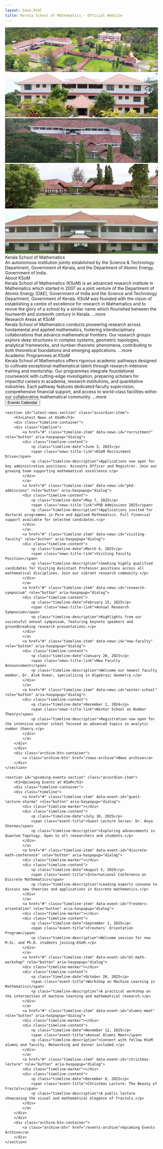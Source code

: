 ```yaml
---
layout: base.html
title: Kerala School of Mathematics - Official Website
---
```


<div id="campus-photos-section" class="top-image slideshow-container" data-slideshow-id="mainCampus">
    <div class="mySlides fade">
        <img src="/Images/Main/Image-1.webp"  onerror="this.onerror=null;this.src='https://placehold.co/1200x350/ADAFC8/ffffff?text=KSoM+Campus+1';" alt="KSoM Campus Image 1" />
    </div>
    <div class="mySlides fade">
        <img src="/Images/Main/Image-2.webp"  onerror="this.onerror=null;this.src='https://placehold.co/1200x350/ADAFC8/ffffff?text=KSoM+Campus+2';" alt="KSoM Campus Image 2" />
    </div>
    <div class="mySlides fade">
        <img src="/Images/Main/Image-3.webp"  onerror="this.onerror=null;this.src='https://placehold.co/1200x350/ADAFC8/ffffff?text=KSoM+Campus+3';" alt="KSoM Campus Image 3" />
    </div>
    <div class="mySlides fade">
        <img src="/Images/Main/Image-4.webp"  onerror="this.onerror=null;this.src='https://placehold.co/1200x350/ADAFC8/ffffff?text=KSoM+Campus+4';" alt="KSoM Campus Image 4" />
    </div>
    <div class="mySlides fade">
        <img src="/Images/Main/Image-5.webp"  onerror="this.onerror=null;this.src='https://placehold.co/1200x350/ADAFC8/ffffff?text=KSoM+Campus+5';" alt="KSoM Campus Image 5" />
    </div>
    <div class="overlay-text">
        <div class="main-title">Kerala School of Mathematics</div>
        <div class="sub-title">An autonomous institution jointly established by the Science & Technology Department, Government of Kerala, and the Department of Atomic Energy, Government of India.</div>
    </div>
</div>

<section id="about-ksom-section" class="accordion-item" data-accordion-id="aboutKSoM" data-learn-more-url="/about">
    <div class="accordion-header" role="button" tabindex="0" aria-haspopup="dialog" aria-label="Open details about About KSoM" aria-expanded="false" aria-controls="accordion-content-aboutKSoM">About KSoM</div>
    <div class="accordion-snippet">
      Kerala School of Mathematics (KSoM) is an advanced research institute in Mathematics which started in 2007 as a joint venture of the Department of Atomic Energy (DAE), Government of India and the Science and Technology Department, Government of Kerala. KSoM was founded with the vision of establishing a centre of excellence for research in Mathematics and to revive the glory of a school by a similar name which flourished between the fourteenth and sixteenth century in Kerala.<span class="snippet-more-indicator"> ...more</span>
    </div>
    <div class="accordion-content" style="display: none;" id="accordion-content-aboutKSoM">
      <p><strong>Kerala School of Mathematics (KSoM)</strong> is an advanced research institute in Mathematics which started in 2007 as a joint venture of the Department of Atomic Energy (DAE), Government of India and the Science and Technology Department, Government of Kerala. KSoM was founded with the vision of establishing a centre of excellence for research in Mathematics and to revive the glory of a school by a similar name which flourished between the fourteenth and sixteenth century in Kerala.</p>
      <p>The main objective of Kerala School of Mathematics is conduct of high quality Mathematical Research. Our mission is to create a vibrant academic environment that promotes cutting-edge research, nurtures young mathematicians, and contributes significantly to the global mathematical community.</p>
      <p>Our faculty members actively engage in diverse fields of mathematics, pushing the boundaries of knowledge and inspiring the next generation of scholars. We offer various academic programs including Integrated M.Sc.-Ph.D., Ph.D. Programme, and Postdoctoral Fellowships, designed to provide comprehensive theoretical knowledge and and practical research experience.</p>
      <p>KSoM also hosts numerous research activities such as the Mathematics Colloquium, specialized seminar series, international conferences, and intensive workshops, fostering a dynamic and collaborative research environment.</p>
      <p>Beyond academic pursuits, KSoM is deeply committed to outreach, offering programs like the Summer Workshop in Mathematics (SWIM), Glimpses into Mathematics, and School Mathematics Enrichment Day, aimed at promoting mathematical literacy and passion among students at various levels across Kerala and India.</p>
    </div>
</section>

<div class="left-accordion-col-wrapper">
    <section id="research-areas-section" class="accordion-item" data-accordion-id="researchAreas" data-learn-more-url="/research">
        <div class="accordion-header" role="button" tabindex="0" aria-haspopup="dialog" aria-label="Open details about Research Areas at KSoM" aria-expanded="false" aria-controls="accordion-content-researchAreas">Research Areas at KSoM</div>
        <div class="accordion-snippet">
        Kerala School of Mathematics conducts pioneering research across fundamental and applied mathematics, fostering interdisciplinary collaborations that advance mathematical frontiers. Our research groups explore deep structures in complex systems, geometric topologies, analytical frameworks, and number-theoretic phenomena, contributing to both theoretical foundations and emerging applications.<span class="snippet-more-indicator"> ...more</span>
        </div>
        <div class="accordion-content" style="display: none;" id="accordion-content-researchAreas">
        <p>Kerala School of Mathematics conducts pioneering research across fundamental and applied mathematics, fostering interdisciplinary collaborations that advance mathematical frontiers. Our research groups explore deep structures in complex systems, geometric topologies, analytical frameworks, and number-theoretic phenomena, contributing to both theoretical foundations and emerging applications.</p>

        <div class="modal-research-cards-container">
            <a href="/research/complex-analysis" class="modal-research-card">
                <h3>Complex Analysis Research</h3>
                <p>Our group explores several complex variables as a dynamic area of modern mathematics, focusing on Hörmander's estimates and their impact on the Bers domain (Teichmüller space). We investigate the profound geometric implications of the Kobayashi metric being isometric to the Teichmüller metric. This research bridges complex analysis, Teichmüller theory, and differential geometry, advancing our understanding of intrinsic metrics on complex spaces through interdisciplinary connections with algebra, PDEs, and algebraic geometry.</p>
            </a>
            <a href="/research/braid-&-mapping-class-groups" class="modal-research-card">
                <h3>Braid Groups & Mapping Class Groups Research</h3>
                <p>We study fundamental structures at the intersection of algebraic topology and geometric group theory, examining relationships between braid groups and mapping class groups. Our work centers on liftability problems and the Birman-Hilden property, which determine when surface homeomorphisms extend to handlebodies. A key focus involves classifying unitary representations of braid groups and analyzing their connections to quantum invariants, linking geometric group theory with representation theory and quantum topology.</p>
            </a>
            <a href="/research/harmonic-analysis" class="modal-research-card">
                <h3>Harmonic Analysis Research</h3>
                <p>Our investigations center on harmonic analysis in nilpotent Lie groups and time-frequency methods, connecting classical Fourier analysis with modern operator theory. We explore modulation spaces, Fourier multipliers, twisted convolution operators, and their Lp-Lq boundedness properties. The group also analyzes nonlinear Schrödinger equations with twisted Laplacians, maximal functions along hypersurfaces, and develops Hardy-Sobolev inequalities in non-commutative settings, advancing oscillatory integral techniques for dispersive PDEs.</p>
            </a>
            <a href="/research/non-commutative-functional-analysis" class="modal-research-card">
                <h3>Non-commutative Functional Analysis Research</h3>
                <p>We extend functional analysis to quantum realms through operator algebras and operator spaces, investigating quantum approximation properties and convexity in C*-algebras. Our work focuses on completely bounded approximation, quantum convexity, matricial ranges, and operator system structures. This research bridges abstract functional analysis with quantum information theory, with applications in quantum error correction, quantum channel classification, and geometric analysis of quantum states.</p>
                </a>
                <a href="/research/analytic-number-theory" class="modal-research-card">
                    <h3>Analytic Number Theory Research</h3>
                    <p>Our group employs advanced analytic techniques to study prime distributions, multiplicative functions, and L-function special values. We investigate multiple zeta values and their generalizations (including multiple Apéry-like sums), explicit averages beyond classical estimates, Möbius sums with coprimality conditions, and additive number theory extensions. Key work involves the Beurling-Selberg function's applications to prime number theory and developing new methods for bounding multiple zeta value tails, connecting analytic techniques with combinatorial structures.</p>
                </a>
            </div>
            <p>Collaborative Environment<br/>Our research thrives through synergistic partnerships between faculty, postdoctoral researchers, and doctoral students. This collaborative ecosystem combines rigorous theoretical inquiry and computational approaches, positioning KSoM at the forefront of mathematical discovery while training next-generation mathematicians.</p>
            </div>
    </section>

    <section id="academic-activities-section" class="accordion-item" data-accordion-id="academicResearchActivities" data-learn-more-url="/activities">
            <div class="accordion-header" role="button" tabindex="0" aria-haspopup="dialog" aria-label="Open details about Academic & Research Activities at KSoM" aria-expanded="false" aria-controls="accordion-content-academicResearchActivities">Academic & Research Activities at KSoM</div>
            <div class="accordion-snippet">
            <div class="slideshow-container" data-slideshow-id="academicActivities">
                <div class="mySlides fade">
                    <img src="/Images/Activities/Image-1.webp"  onerror="this.onerror=null;this.src='https://placehold.co/600x350/F0F8FF/333333?text=Activity+Image+1';" alt="Academic & Research Activities 1">
                </div>
                <div class="mySlides fade">
                    <img src="/Images/Activities/Image-2.webp"  onerror="this.onerror=null;this.src='https://placehold.co/600x350/E6E6FA/333333?text=Activity+Image+2';" alt="Academic & Research Activities 2">
                </div>
                <div class="mySlides fade">
                    <img src="/Images/Activities/Image-3.webp"  onerror="this.onerror=null;this.src='https://placehold.co/600x350/F5F5DC/333333?text=Activity+Image+3';" alt="Academic & Research Activities 3">
                </div>
                <div class="mySlides fade">
                    <img src="/Images/Activities/Image-4.webp"  onerror="this.onerror=null;this.src='https://placehold.co/600x350/FFE4E1/333333?text=Activity+Image+4';" alt="Academic & Research Activities 4">
                </div>
                <div class="mySlides fade">
                    <img src="/Images/Activities/Image-5.webp"  onerror="this.onerror=null;this.src='https://placehold.co/600x350/AFEEEE/333333?text=Activity+Image+5';" alt="Academic & Research Activities 5">
                </div>
            </div>
            <p>Kerala School of Mathematics fosters a vibrant intellectual ecosystem through diverse academic programming that complements formal curriculum and research. These activities facilitate knowledge exchange, professional development, and scholarly collaboration, enriching our academic community while connecting with global mathematical networks.<span class="snippet-more-indicator"> ...more</span></p>
            </div>
            <div class="accordion-content" style="display: none;" id="accordion-content-academicResearchActivities">
            <p>Kerala School of Mathematics fosters a vibrant intellectual ecosystem through diverse academic programming that complements formal curriculum and research. These activities facilitate knowledge exchange, professional development, and scholarly collaboration, enriching our academic community while connecting with mathematical networks.</p>
            <div class="modal-research-cards-container">
                <a href="/activities/colloquium" class="modal-research-card">
                    <h3>Mathematics Colloquium</h3>
                    <p>Features regular presentations by distinguished visiting mathematicians, showcasing frontier research across pure and applied mathematics. These talks provide comprehensive overviews of emerging fields while stimulating interdisciplinary dialogue among researchers at all career stages.</p>
                </a>
                <a href="/activities/seminar-series" class="modal-research-card">
                    <h3>Specialized Seminar Series</h3>
                    <p>Offers focused forums for deep exploration of specific mathematical disciplines. Organized by research groups, these sessions include graduate student presentations, paper discussions, and technical workshops that advance collaborative projects and methodological development.</p>
                </a>
                <a href="/activities/conferences" class="modal-research-card">
                    <h3>International Conferences</h3>
                    <p>Host annual gatherings convening global experts on specialized mathematical themes. These multi-day events feature invited lectures, contributed talks, and poster sessions that disseminate cutting-edge research while fostering new collaborations across institutions.</p>
                </a>
                <a href="/activities/workshops" class="modal-research-card">
                    <h3>Research Workshops</h3>
                    <p>Conduct intensive focused meetings for collaborative problem-solving and skill development. These shorter, topic-specific gatherings feature working sessions, tutorial lectures, and hands-on training in emerging methodologies, often leading to joint publications and research initiatives.</p>
                </a>
            </div>
            <p>Community Impact<br/>These activities form the intellectual backbone of our research ecosystem, providing crucial platforms for knowledge exchange and professional growth. By integrating undergraduate students through senior faculty in shared learning experiences, we cultivate an inclusive environment that advances both individual scholarship and collective mathematical progress.</p>
            </div>
    </section>
</div>

<div class="right-accordion-col-wrapper">
    <section id="academic-programmes-section" class="accordion-item" data-accordion-id="academicProgrammes" data-learn-more-url="/programmes">
        <div class="accordion-header" role="button" tabindex="0" aria-haspopup="dialog" aria-label="Open details about Academic Programmes at KSoM" aria-expanded="false" aria-controls="accordion-content-academicProgrammes">Academic Programmes at KSoM</div>
        <div class="accordion-snippet">
        Kerala School of Mathematics offers rigorous academic pathways designed to cultivate exceptional mathematical talent through research-intensive training and mentorship. Our programmes integrate foundational coursework with cutting-edge investigation, preparing scholars for impactful careers in academia, research institutions, and quantitative industries. Each pathway features dedicated faculty supervision, comprehensive financial support, and access to world-class facilities within our collaborative mathematical community.<span class="snippet-more-indicator"> ...more</span>
        </div>
        <div class="accordion-content" style="display: none;" id="accordion-content-academicProgrammes">
        <p>Kerala School of Mathematics offers rigorous academic pathways designed to cultivate exceptional mathematical talent through research-intensive training and mentorship. Our programmes integrate foundational coursework with cutting-edge investigation, preparing scholars for impactful careers in academia, research institutions, and quantitative industries. Each pathway features dedicated faculty supervision, comprehensive financial support, and access to world-class facilities within our collaborative mathematical community.</p>

        <div class="modal-research-cards-container">
            <a href="/programmes/integrated-msc-phd" class="modal-research-card">
                <h3>Integrated M.Sc. - Ph.D. Programme</h3>
                <p>Provides seamless progression from advanced coursework to doctoral research, specializing in Mathematics, Physics, or Theoretical Computer Science. Students receive monthly scholarships, hostel accommodation, and engage in research from the first year, developing strong theoretical foundations through a curriculum that bridges pure and applied mathematics. Admission requires a bachelor's degree with substantial mathematical background and performance in rigorous entrance examinations.</p>
            </a>
            <a href="/programmes/phd" class="modal-research-card">
                <h3>Ph.D. Programme</h3>
                <p>Offers intensive research immersion in Pure or Applied Mathematics under close faculty mentorship. Spanning approximately five years, scholars transition from specialized coursework to original dissertation work on frontier mathematical problems, supported by fellowships, travel grants for conferences, and teaching opportunities. This programme cultivates independent research capabilities while fostering academic networking through seminars and collaborations with international experts.</p>
                </a>
            <a href="/programmes/postdoc" class="modal-research-card">
                <h3>Postdoctoral Fellowships</h3>
                <p>Provides opportunities for recent PhD graduates to pursue independent research in a collaborative environment. Fellows receive competitive stipends, research grants, and access to all institute resources, preparing them for leadership roles in academia and industry.</p>
            </a>
            </div>
            <p>Scholarly Environment<br/>All programmes emphasize collaborative learning through weekly research seminars, specialized workshops, and annual conferences that connect students with global mathematical leaders. Our selective admission process identifies exceptional talent while maintaining small cohort sizes that ensure personalized guidance. This supportive ecosystem enables scholars to contribute meaningfully to mathematical knowledge while developing as versatile researchers equipped to address complex scientific challenges.</p>
            </div>
    </section>

    <section id="outreach-section" class="accordion-item" data-accordion-id="outreachActivities" data-learn-more-url="/outreach">
        <div class="accordion-header" role="button" tabindex="0" aria-haspopup="dialog" aria-label="Open details about Outreach Activities" aria-expanded="false" aria-controls="accordion-content-outreachActivities">Outreach Activities</div>
        <div class="accordion-snippet">
            Kerala School of Mathematics is deeply committed to outreach, offering programs like the Summer Workshop in Mathematics (SWIM), Glimpses into Mathematics, and School Mathematics Enrichment Day, aimed at promoting mathematical literacy and passion among students at various levels across Kerala and India.<span class="snippet-more-indicator"> ...more</span>
        </div>
        <div class="accordion-content" style="display: none;" id="accordion-content-outreachActivities">
            <p>Kerala School of Mathematics is deeply committed to outreach, offering programs like the Summer Workshop in Mathematics (SWIM), Glimpses into Mathematics, and School Mathematics Enrichment Day, aimed at promoting mathematical literacy and passion among students at various levels across Kerala and India.</p>
            <div class="modal-research-cards-container">
                <a href="/outreach/swim" class="modal-research-card">
                    <h3>Summer Workshop in Mathematics (SWIM)</h3>
                    <p>An intensive program for undergraduate students, providing them with exposure to advanced mathematical topics and research methodologies, fostering a deeper understanding and interest in research.</p>
                </a>
                <a href="/outreach/glimpses" class="modal-research-card">
                    <h3>Glimpses into Mathematics</h3>
                    <p>A series of public lectures and interactive sessions that showcase the beauty, power, and practical applications of mathematics to a broad audience, including students and and the general public.</p>
                </a>
                <a href="/outreach/enrichment-day" class="modal-research-card">
                    <h3>School Enrichment Day</h3>
                    <p>An engaging program designed for high school students, featuring hands-on activities, problem-solving challenges, and inspiring talks to spark their interest in pursuing higher education in mathematics and related fields.</p>
                </a>
            </div>
            <p><strong>Impact and Reach</strong><br/>Our outreach annually engages a large number of participants through strategic partnerships with schools, universities, and scientific organizations. These efforts strengthen mathematical foundations across Kerala while creating inclusive pathways to advanced study, particularly through early interventions that inspire underrepresented groups to pursue mathematical careers.</p>
        </div>
    </section>
</div>

<div class="sidebar-container">
    <section id="calendar-section" class="fancy-calendar-button-container">
        <button id="events-calendar-button" class="fancy-calendar-button" aria-label="Open Events Calendar" aria-haspopup="dialog">
            <span class="button-text">Events Calendar</span>
        </button>
    </section>

    <section id="latest-news-section" class="accordion-item">
        <h3>Latest News at KSoM</h3>
        <div class="timeline-container">
        <div class="timeline">
            <a href="#" class="timeline-item" data-news-id="recruitment" role="button" aria-haspopup="dialog">
            <div class="timeline-content">
                <p class="timeline-date">June 3, 2025</p>
                <span class="news-title-link">KSoM Recruitment Drive</span>
                <p class="timeline-description">Applications now open for key administrative positions: Accounts Officer and Registrar. Join our growing team supporting mathematical excellence.</p>
            </div>
            </a>
            <a href="#" class="timeline-item" data-news-id="phd-admissions" role="button" aria-haspopup="dialog">
            <div class="timeline-content">
                <p class="timeline-date">May 7, 2025</p>
                <span class="news-title-link">PhD Admissions 2025</span>
                <p class="timeline-description">Applications invited for doctoral programmes in Pure and Applied Mathematics. Full financial support available for selected candidates.</p>
            </div>
            </a>
            <a href="#" class="timeline-item" data-news-id="visiting-faculty" role="button" aria-haspopup="dialog">
            <div class="timeline-content">
                <p class="timeline-date">March 4, 2025</p>
                <span class="news-title-link">Visiting Faculty Position</span>
                <p class="timeline-description">Seeking highly qualified candidates for Visiting Assistant Professor positions across all mathematical disciplines. Join our vibrant research community.</p>
            </div>
            </a>
            <a href="#" class="timeline-item" data-news-id="research-symposium" role="button" aria-haspopup="dialog">
            <div class="timeline-content">
                <p class="timeline-date">February 15, 2025</p>
                <span class="news-title-link">Annual Research Symposium</span>
                <p class="timeline-description">Highlights from our successful annual symposium, featuring keynote speakers and groundbreaking research presentations.</p>
            </div>
            </a>
            <a href="#" class="timeline-item" data-news-id="new-faculty" role="button" aria-haspopup="dialog">
            <div class="timeline-content">
                <p class="timeline-date">January 20, 2025</p>
                <span class="news-title-link">New Faculty Announcement</span>
                <p class="timeline-description">Welcome our newest faculty member, Dr. Alok Kumar, specializing in Algebraic Geometry.</p>
            </div>
            </a>
            <a href="#" class="timeline-item" data-news-id="winter-school" role="button" aria-haspopup="dialog">
            <div class="timeline-content">
                <p class="timeline-date">December 1, 2024</p>
                <span class="news-title-link">Winter School on Number Theory</span>
                <p class="timeline-description">Registration now open for the intensive winter school focused on advanced topics in analytic number theory.</p>
            </div>
            </a>
        </div>
        </div>
        <div class="archive-btn-container">
            <a class="archive-btn" href="/news-archive">News archive</a>
        </div>
    </section>

    <section id="upcoming-events-section" class="accordion-item">
        <h3>Upcoming Events at KSoM</h3>
        <div class="timeline-container">
        <div class="timeline">
            <a href="#" class="timeline-item" data-event-id="guest-lecture-sharma" role="button" aria-haspopup="dialog">
            <div class="timeline-marker"></div>
            <div class="timeline-content">
                <p class="timeline-date">July 10, 2025</p>
                <span class="event-title">Guest Lecture Series: Dr. Anya Sharma</span>
                <p class="timeline-description">Exploring advancements in Quantum Topology. Open to all researchers and students.</p>
            </div>
            </a>
            <a href="#" class="timeline-item" data-event-id="discrete-math-conference" role="button" aria-haspopup="dialog">
            <div class="timeline-marker"></div>
            <div class="timeline-content">
                <p class="timeline-date">August 5, 2025</p>
                <span class="event-title">International Conference on Discrete Mathematics</span>
                <p class="timeline-description">Leading experts convene to discuss new theories and applications in discrete mathematics.</p>
            </div>
            </a>
            <a href="#" class="timeline-item" data-event-id="freshers-orientation" role="button" aria-haspopup="dialog">
            <div class="timeline-marker"></div>
            <div class="timeline-content">
                <p class="timeline-date">September 1, 2025</p>
                <span class="event-title">Freshers' Orientation Program</span>
                <p class="timeline-description">Welcome session for new M.Sc. and Ph.D. students joining KSoM.</p>
            </div>
            </a>
            <a href="#" class="timeline-item" data-event-id="ml-math-workshop" role="button" aria-haspopup="dialog">
            <div class="timeline-marker"></div>
            <div class="timeline-content">
                <p class="timeline-date">October 20, 2025</p>
                <span class="event-title">Workshop on Machine Learning in Mathematics</span>
                <p class="timeline-description">A practical workshop on the intersection of machine learning and mathematical research.</p>
            </div>
            </a>
            <a href="#" class="timeline-item" data-event-id="alumni-meet" role="button" aria-haspopup="dialog">
            <div class="timeline-marker"></div>
            <div class="timeline-content">
                <p class="timeline-date">November 12, 2025</p>
                <span class="event-title">Annual Alumni Meet</span>
                <p class="timeline-description">Connect with fellow KSoM alumni and faculty. Networking and dinner included.</p>
            </div>
            </a>
            <a href="#" class="timeline-item" data-event-id="christmas-lecture" role="button" aria-haspopup="dialog">
            <div class="timeline-marker"></div>
            <div class="timeline-content">
                <p class="timeline-date">December 8, 2025</p>
                <span class="event-title">Christmas Lecture: The Beauty of Fractals</span>
                <p class="timeline-description">A public lecture showcasing the visual and mathematical elegance of fractals.</p>
            </div>
            </a>
        </div>
        </div>
        <div class="archive-btn-container">
            <a class="archive-btn" href="/events-archive">Upcoming Events Archive</a>
        </div>
    </section>
</div>
